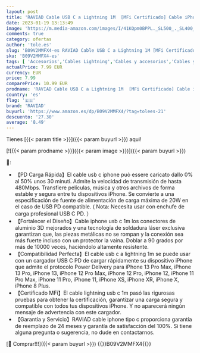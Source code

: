 ```yaml
---
layout: post
title: 'RAVIAD Cable USB C a Lightning 1M  [MFi Certificado] Cable iPhone Cargador PD de Carga Rápida Tipo C a Lightning Cable para iPhone 13/13 Pro/12/12 Pro/11/11 Pro/11 Pro Max/XR/XS Max/XS/X- Negro'
date: 2023-01-19 13:13:49
image: 'https://m.media-amazon.com/images/I/41KQpm0BPPL._SL500_._SL400_.jpg'
comments: true
category: ofertas
author: 'tole.es'
slug: 'B09V2MMFX4-es RAVIAD Cable USB C a Lightning 1M [MFi Certificado] Cable...'
sku: 'B09V2MMFX4-es'
tags: [ 'Accesorios','Cables Lightning','Cables y accesorios','Cables y conectores','Informática','iphone','raviad','🇪🇸', ]
actualPrice: 7.99 EUR
currency: EUR
price: 7.99
comparePrice: 10.99 EUR
prodname: 'RAVIAD Cable USB C a Lightning 1M  [MFi Certificado] Cable iPhone Cargador PD de Carga Rápida Tipo C a Lightning Cable para iPhone 13/13 Pro/12/12 Pro/11/11 Pro/11 Pro Max/XR/XS Max/XS/X- Negro'
country: 'es'
flag: '🇪🇸'
brand: 'RAVIAD'
buyurl: 'https://www.amazon.es/dp/B09V2MMFX4/?tag=tolees-21'
descuento: '27.30'
average: '8.49'
---
```


Tienes [{{< param title >}}]({{< param buyurl >}}) aqui!

[![{{< param prodname >}}]({{< param image >}})]({{< param buyurl >}})

🔎:

- 【PD Carga Rápida】El cable usb c iphone può essere caricato dallo 0% al 50% unos 30 minuti. Admite la velocidad de transmisión de hasta 480Mbps. Transfiere películas, música y otros archivos de forma estable y segura entre tu dispositivos iPhone. Se convierte a una especificación de fuente de alimentación de carga máxima de 20W en el caso de USB PD compatible. ( Nota: Necesita usar con enchufe de carga profesional USB C PD. ）
- 【Fortalecer el Diseño】Cable iphone usb c 1m los conectores de aluminio 3D mejorados y una tecnología de soldadura láser exclusiva garantizan que, las piezas metálicas no se rompan y la conexión sea más fuerte incluso con un protector la vaina. Doblar a 90 grados por más de 10000 veces, haciéndolo altamente resistente.
- 【Compatibilidad Perfecta】El cable usb c a lightning 1m se puede usar con un cargador USB C PD de cargar rápidamente su dispositivo iPhone que admite el protocolo Power Delivery para iPhone 13 Pro Max, iPhone 13 Pro, iPhone 13, iPhone 12 Pro Max, iPhone 12 Pro, iPhone 12, iPhone 11 Pro Max, iPhone 11 Pro, iPhone 11, iPhone XS, iPhone XR, iPhone X, iPhone 8 Plus.
- 【Certificado MFi】El cable lightning usb c 1m pasó las rigurosas pruebas para obtener la certificación, garantizar una carga segura y compatible con todos tus dispositivos iPhone. Y no aparecerá ningún mensaje de advertencia con este cargador.
- 【Garantía y Servicio】RAVIAD cable iphone tipo c proporciona garantía de reemplazo de 24 meses y garantía de satisfacción del 100%. Si tiene alguna pregunta o sugerencia, no dude en contactarnos.

[🛒 Comprar!!!]({{< param buyurl >}})
{{<world>}}B09V2MMFX4{{</world>}}
